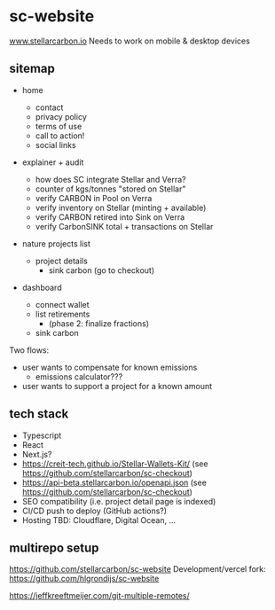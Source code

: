 # sc-website
www.stellarcarbon.io
Needs to work on mobile & desktop devices

## sitemap

- home
    - contact
    - privacy policy
    - terms of use
    - call to action!
    - social links

- explainer + audit
    - how does SC integrate Stellar and Verra?
    - counter of kgs/tonnes "stored on Stellar"
    - verify CARBON in Pool on Verra
    - verify inventory on Stellar (minting + available)
    - verify CARBON retired into Sink on Verra
    - verify CarbonSINK total + transactions on Stellar

- nature projects list
    - project details
        - sink carbon (go to checkout)

- dashboard
    - connect wallet
    - list retirements
        - (phase 2: finalize fractions)
    - sink carbon

Two flows:
- user wants to compensate for known emissions
    - emissions calculator???
- user wants to support a project for a known amount

## tech stack
- Typescript
- React
- Next.js?
- https://creit-tech.github.io/Stellar-Wallets-Kit/ (see https://github.com/stellarcarbon/sc-checkout)
- https://api-beta.stellarcarbon.io/openapi.json (see https://github.com/stellarcarbon/sc-checkout)
- SEO compatibility (i.e. project detail page is indexed)
- CI/CD push to deploy (GitHub actions?)
- Hosting TBD: Cloudflare, Digital Ocean, ...

## multirepo setup

https://github.com/stellarcarbon/sc-website
Development/vercel fork: https://github.com/hlgrondijs/sc-website

https://jeffkreeftmeijer.com/git-multiple-remotes/